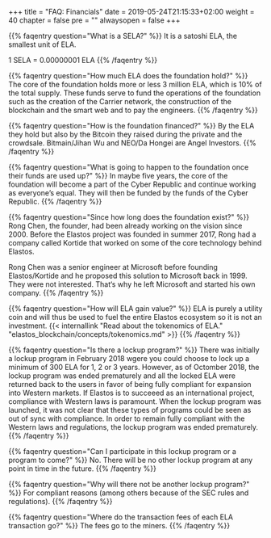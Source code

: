 +++
title = "FAQ: Financials"
date = 2019-05-24T21:15:33+02:00
weight = 40
chapter = false
pre = ""
alwaysopen = false
+++ 

{{% faqentry question="What is a SELA?" %}}
It is a satoshi ELA, the smallest unit of ELA.

1 SELA = 0.00000001 ELA
{{% /faqentry %}}

{{% faqentry question="How much ELA does the foundation hold?" %}}
The core of the foundation holds more or less 3 million ELA, which is 10% of the total supply. These funds serve to fund the operations of the foundation such as the creation of the Carrier network, the construction of the blockchain and the smart web and to pay the engineers.
{{% /faqentry %}}

{{% faqentry question="How is the foundation financed?" %}}
By the ELA they hold but also by the Bitcoin they raised during the private and the crowdsale. Bitmain/Jihan Wu and NEO/Da Hongei are Angel Investors.
{{% /faqentry %}}

{{% faqentry question="What is going to happen to the foundation once their funds are used up?" %}}
In maybe five years, the core of the foundation will become a part of the Cyber Republic and continue working as everyone’s equal. They will then be funded by the funds of the Cyber Republic.
{{% /faqentry %}}

{{% faqentry question="Since how long does the foundation exist?" %}}
Rong Chen, the founder, had been already working on the vision since 2000. Before the Elastos project was founded in summer 2017, Rong had a company called Kortide that worked on some of the core technology behind Elastos.

Rong Chen was a senior engineer at Microsoft before founding Elastos/Kortide and he proposed this solution to Microsoft back in 1999. They were not interested. That‘s why he left Microsoft and started his own company.
{{% /faqentry %}}

{{% faqentry question="How will ELA gain value?" %}}
ELA is purely a utility coin and will thus be used to fuel the entire Elastos ecosystem so it is not an investment.
{{< internallink "Read about the tokenomics of ELA." "elastos_blockchain/concepts/tokenomics.md" >}}
{{% /faqentry %}}

{{% faqentry question="Is there a lockup program?" %}}
There was initially a lockup program in February 2018 wgere you could choose to lock up a minimum of 300 ELA for 1, 2 or 3 years. However, as of Octomber 2018, the lockup program was ended prematurely and all the locked ELA were returned back to the users in favor of being fully compliant for expansion into Western markets. If Elastos is to succeeed as an international project, compliance with Western laws is paramount. When the lockup program was launched, it was not clear that these types of programs could be seen as out of sync with compliance. In order to remain fully compliant with the Western laws and regulations, the lockup program was ended prematurely.
{{% /faqentry %}}

{{% faqentry question="Can I participate in this lockup program or a program to come?" %}}
No. There will be no other lockup program at any point in time in the future.
{{% /faqentry %}}

{{% faqentry question="Why will there not be another lockup program?" %}}
For compliant reasons (among others because of the SEC rules and regulations).
{{% /faqentry %}}

{{% faqentry question="Where do the transaction fees of each ELA transaction go?" %}}
The fees go to the miners.
{{% /faqentry %}}